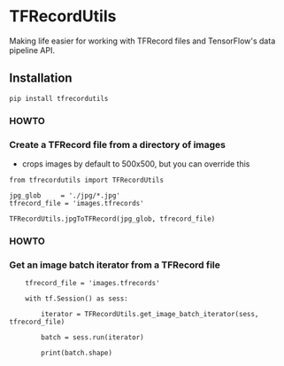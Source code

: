# TFRecordUtils

Making life easier for working with TFRecord files and TensorFlow's data pipeline API.

## Installation

```
pip install tfrecordutils
```


### HOWTO
### Create a TFRecord file from a directory of images

* crops images by default to 500x500, but you can override this

```
from tfrecordutils import TFRecordUtils

jpg_glob     = './jpg/*.jpg'
tfrecord_file = 'images.tfrecords'

TFRecordUtils.jpgToTFRecord(jpg_glob, tfrecord_file)
```



### HOWTO
### Get an image batch iterator from a TFRecord file

```
    tfrecord_file = 'images.tfrecords'

    with tf.Session() as sess:

        iterator = TFRecordUtils.get_image_batch_iterator(sess, tfrecord_file)

        batch = sess.run(iterator)

        print(batch.shape)
```
